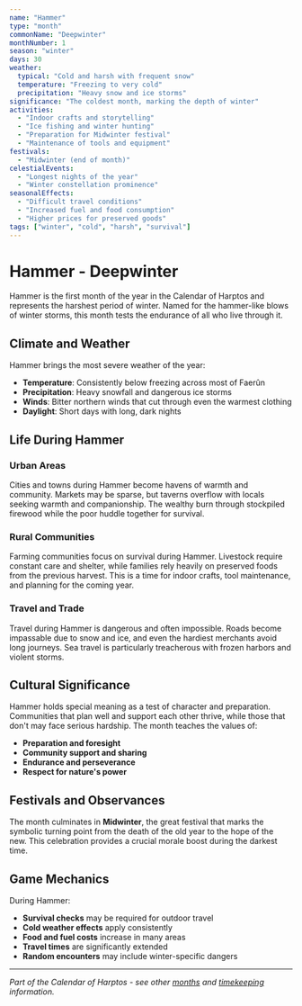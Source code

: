 ```yaml
---
name: "Hammer"
type: "month"
commonName: "Deepwinter"
monthNumber: 1
season: "winter"
days: 30
weather:
  typical: "Cold and harsh with frequent snow"
  temperature: "Freezing to very cold"
  precipitation: "Heavy snow and ice storms"
significance: "The coldest month, marking the depth of winter"
activities:
  - "Indoor crafts and storytelling"
  - "Ice fishing and winter hunting"
  - "Preparation for Midwinter festival"
  - "Maintenance of tools and equipment"
festivals:
  - "Midwinter (end of month)"
celestialEvents:
  - "Longest nights of the year"
  - "Winter constellation prominence"
seasonalEffects:
  - "Difficult travel conditions"
  - "Increased fuel and food consumption"
  - "Higher prices for preserved goods"
tags: ["winter", "cold", "harsh", "survival"]
---
```


# Hammer - Deepwinter

Hammer is the first month of the year in the Calendar of Harptos and represents the harshest period of winter. Named for the hammer-like blows of winter storms, this month tests the endurance of all who live through it.

## Climate and Weather

Hammer brings the most severe weather of the year:

- **Temperature**: Consistently below freezing across most of Faerûn
- **Precipitation**: Heavy snowfall and dangerous ice storms
- **Winds**: Bitter northern winds that cut through even the warmest clothing
- **Daylight**: Short days with long, dark nights

## Life During Hammer

### Urban Areas

Cities and towns during Hammer become havens of warmth and community. Markets may be sparse, but taverns overflow with locals seeking warmth and companionship. The wealthy burn through stockpiled firewood while the poor huddle together for survival.

### Rural Communities

Farming communities focus on survival during Hammer. Livestock require constant care and shelter, while families rely heavily on preserved foods from the previous harvest. This is a time for indoor crafts, tool maintenance, and planning for the coming year.

### Travel and Trade

Travel during Hammer is dangerous and often impossible. Roads become impassable due to snow and ice, and even the hardiest merchants avoid long journeys. Sea travel is particularly treacherous with frozen harbors and violent storms.

## Cultural Significance

Hammer holds special meaning as a test of character and preparation. Communities that plan well and support each other thrive, while those that don't may face serious hardship. The month teaches the values of:

- **Preparation and foresight**
- **Community support and sharing**
- **Endurance and perseverance**
- **Respect for nature's power**

## Festivals and Observances

The month culminates in **Midwinter**, the great festival that marks the symbolic turning point from the death of the old year to the hope of the new. This celebration provides a crucial morale boost during the darkest time.

## Game Mechanics

During Hammer:

- **Survival checks** may be required for outdoor travel
- **Cold weather effects** apply consistently
- **Food and fuel costs** increase in many areas
- **Travel times** are significantly extended
- **Random encounters** may include winter-specific dangers

---

_Part of the Calendar of Harptos - see other [months](../months/) and [timekeeping](../timekeeping/) information._
